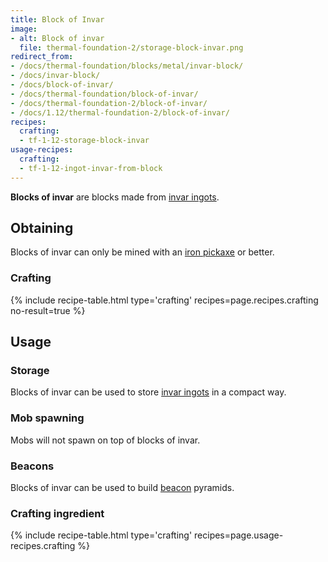 ```yaml
---
title: Block of Invar
image:
- alt: Block of invar
  file: thermal-foundation-2/storage-block-invar.png
redirect_from:
- /docs/thermal-foundation/blocks/metal/invar-block/
- /docs/invar-block/
- /docs/block-of-invar/
- /docs/thermal-foundation/block-of-invar/
- /docs/thermal-foundation-2/block-of-invar/
- /docs/1.12/thermal-foundation-2/block-of-invar/
recipes:
  crafting:
  - tf-1-12-storage-block-invar
usage-recipes:
  crafting:
  - tf-1-12-ingot-invar-from-block
---
```


**Blocks of invar** are blocks made from [invar ingots](../invar-ingot/).


Obtaining
---------

Blocks of invar can only be mined with an [iron
pickaxe](https://minecraft.wiki/w/Pickaxe) or better.

### Crafting
{% include recipe-table.html type='crafting' recipes=page.recipes.crafting no-result=true %}


Usage
-----

### Storage
Blocks of invar can be used to store [invar ingots](../invar-ingot/) in a
compact way.

### Mob spawning
Mobs will not spawn on top of blocks of invar.

### Beacons
Blocks of invar can be used to build
[beacon](https://minecraft.wiki/w/Beacon) pyramids.

### Crafting ingredient
{% include recipe-table.html type='crafting' recipes=page.usage-recipes.crafting %}
